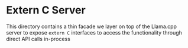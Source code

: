 # Extern C Server

This directory contains a thin facade we layer on top of the Llama.cpp server
to expose `extern C` interfaces to access the functionality through direct API calls in-process
